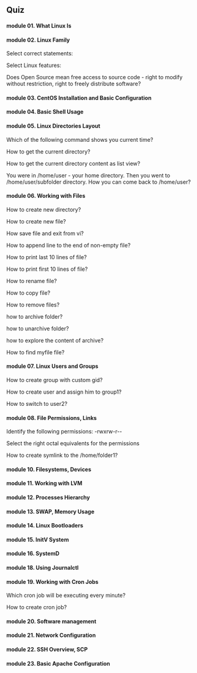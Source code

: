 ## Quiz
 
#### module 01. What Linux Is
#### module 02. Linux Family
Select correct statements:

Select Linux features:

Does Open Source mean free access to source code - right to modify without restriction, right to freely distribute software?

#### module 03. CentOS Installation and Basic Configuration
#### module 04. Basic Shell Usage
#### module 05. Linux Directories Layout
Which of the following command shows you current time?

How to get the current directory?

How to get the current directory content as list view?

You were in /home/user - your home directory. Then you went to /home/user/subfolder directory. How you can come back to /home/user?


#### module 06. Working with Files
How to create new directory?

How to create new file?

How save file and exit from vi?

How to append line to the end of non-empty file?

How to print last 10 lines of file?

How to print first 10 lines of file?

How to rename file?


How to copy file?

How to remove files?

how to archive folder?

how to unarchive folder?

how to explore the content of archive?

How to find myfile file?

#### module 07. Linux Users and Groups
How to create group with custom gid?

How to create user and assign him to group1?

How to switch to user2?

#### module 08. File Permissions, Links
Identify the following permissions: -rwxrw-r--

Select the right octal equivalents for the permissions

How to create symlink to the /home/folder1?

#### module 10. Filesystems, Devices
#### module 11. Working with LVM
#### module 12. Processes Hierarchy
#### module 13. SWAP, Memory Usage
#### module 14. Linux Bootloaders
#### module 15. InitV System
#### module 16. SystemD
#### module 18. Using Journalctl
#### module 19. Working with Cron Jobs
Which cron job will be executing every minute?

How to create cron job?

#### module 20. Software management
#### module 21. Network Configuration
#### module 22. SSH Overview, SCP
#### module 23. Basic Apache Configuration
